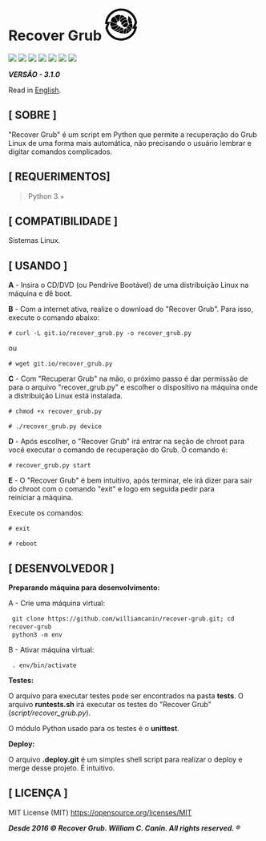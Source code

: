 # Recover Grub ![An image](https://raw.githubusercontent.com/williamcanin/recover-grub/master/logo/recover-grub-64x64.png)

![](https://img.shields.io/github/languages/top/williamcanin/recover-grub.svg?colorB=blue&style=flat-square)
![](https://img.shields.io/github/commit-activity/y/williamcanin/recover-grub.svg?style=flat-square)
![](https://img.shields.io/github/last-commit/williamcanin/recover-grub.svg?style=flat-square)
![](https://img.shields.io/github/last-commit/williamcanin/recover-grub/master.svg?style=flat-square)
![](https://img.shields.io/github/watchers/williamcanin/recover-grub.svg?style=flat-square)
![](https://img.shields.io/github/stars/williamcanin/recover-grub.svg?style=flat-square)
![](https://img.shields.io/github/forks/williamcanin/recover-grub.svg?style=flat)

***VERSÃO - 3.1.0***

Read in [English](https://github.com/williamcanin/recover-grub/blob/master/README.md).

## [ SOBRE ]

  "Recover Grub" é um script em Python que permite a recuperação do Grub
  Linux de uma forma mais automática, não precisando o usuário
  lembrar e digitar comandos complicados.

## [ REQUERIMENTOS]

  > Python 3.+

## [ COMPATIBILIDADE ]

  Sistemas Linux.

## [ USANDO ]

  **A** - Insira o CD/DVD (ou Pendrive Bootável) de uma distribuição Linux
      na máquina e dê boot.

  **B** - Com a internet ativa, realize o download do
      "Recover Grub". Para isso, execute o comando abaixo:

  ~~~shell
  # curl -L git.io/recover_grub.py -o recover_grub.py
  ~~~

  ou

  ~~~shell
  # wget git.io/recover_grub.py
  ~~~

  **C** -  Com "Recuperar Grub" na mão, o próximo passo é dar permissão de para o
       arquivo "recover_grub.py" e escolher o dispositivo na máquina onde a
       distribuição Linux está instalada.

  ~~~shell
  # chmod +x recover_grub.py
  ~~~

  ~~~shell
  # ./recover_grub.py device
  ~~~

  **D** - Após escolher, o "Recover Grub" irá entrar na seção de chroot
      para você executar o comando de recuperação do Grub. O comando é:

  ~~~shell
  # recover_grub.py start
  ~~~

  **E** - O "Recover Grub" é bem intuitivo, após terminar, ele irá dizer para
      sair do chroot com o comando "exit" e logo em seguida pedir para  
      reiniciar a máquina.

  Execute os comandos:

  ~~~shell
  # exit
  ~~~

  ~~~shell
  # reboot
  ~~~

## [ DESENVOLVEDOR ]

  **Preparando máquina para desenvolvimento:**

  A - Crie uma máquina virtual:

  ~~~shell
   git clone https://github.com/williamcanin/recover-grub.git; cd recover-grub
   python3 -m env
  ~~~

  B - Ativar máquina virtual:

  ~~~shell
   . env/bin/activate
  ~~~

  **Testes:**

  O arquivo para executar testes pode ser encontrados na pasta **tests**. O arquivo
  **runtests.sh** irá executar os testes do "Recover Grub" (*script/recover_grub.py*).

  O módulo Python usado para os testes é o **unittest**.

  **Deploy:**

  O arquivo **.deploy.git** é um simples shell script para realizar o deploy e merge
  desse projeto. É intuitivo.

## [ LICENÇA ]

  MIT License (MIT) <https://opensource.org/licenses/MIT>

 ***Desde 2016 © Recover Grub. William C. Canin. All rights reserved. ®***
